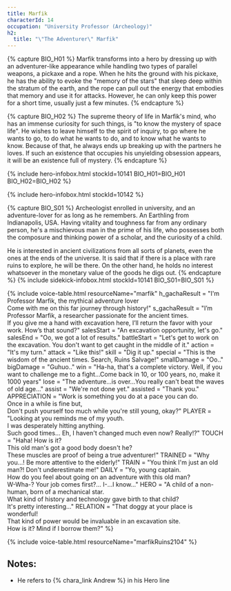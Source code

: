 ```yaml
---
title: Marfik
characterId: 14
occupation: "University Professor (Archeology)"
h2:
  title: "\"The Adventurer\" Marfik"
---
```

{% capture BIO_H01 %}
Marfik transforms into a hero by dressing up with an adventurer-like appearance while handling two types of parallel weapons, a pickaxe and a rope. When he hits the ground with his pickaxe, he has the ability to evoke the "memory of the stars" that sleep deep within the stratum of the earth, and the rope can pull out the energy that embodies that memory and use it for attacks. However, he can only keep this power for a short time, usually just a few minutes.
{% endcapture %}

{% capture BIO_H02 %}
The supreme theory of life in Marfik's mind, who has an immense curiosity for such things, is "to know the mystery of space life". He wishes to leave himself to the spirit of inquiry, to go where he wants to go, to do what he wants to do, and to know what he wants to know. Because of that, he always ends up breaking up with the partners he loves. If such an existence that occupies his unyielding obsession appears, it will be an existence full of mystery.
{% endcapture %}

{% include hero-infobox.html stockId=10141 BIO_H01=BIO_H01 BIO_H02=BIO_H02 %}

{% include hero-infobox.html stockId=10142 %}

{% capture BIO_S01 %}
Archeologist enrolled in university, and an adventure-lover for as long as he remembers. An Earthling from Indianapolis, USA. Having vitality and toughness far from any ordinary person, he's a mischievous man in the prime of his life, who possesses both the composure and thinking power of a scholar, and the curiosity of a child.

He is interested in ancient civilizations from all sorts of planets, even the ones at the ends of the universe. It is said that if there is a place with rare ruins to explore, he will be there. On the other hand, he holds no interest whatsoever in the monetary value of the goods he digs out.
{% endcapture %}
{% include sidekick-infobox.html stockId=10141 BIO_S01=BIO_S01 %}

{% include voice-table.html resourceName="marfik"
h_gachaResult = "I'm Professor Marfik, the mythical adventure lover<br>Come with me on this far journey through history!"
s_gachaResult = "I’m Professor Marfik, a researcher passionate for the ancient times.<br>If you give me a hand with excavation here, I’ll return the favor with your work. How’s that sound?"
salesStart = "An excavation opportunity, let's go."
salesEnd = "Oo, we got a lot of results."
battleStart = "Let's get to work on the excavation. You don't want to get caught in the middle of it."
action = "It's my turn."
attack = "Like this!"
skill = "Dig it up."
special = "This is the wisdom of the ancient times. Search, Ruins Salvage!"
smallDamage = "Oo.."
bigDamage = "Guhuo.."
win = "Ha-ha, that's a complete victory. Well, if you want to challenge me to a fight...Come back in 10, or 100 years, no, make it 1000 years"
lose = "The adventure...is over...You really can't beat the waves of old age..."
assist = "We're not done yet."
assisted = "Thank you."
APPRECIATION = "Work is something you do at a pace you can do.<br>Once in a while is fine but,<br>Don't push yourself too much while you're still young, okay?"
PLAYER = "Looking at you reminds me of my youth.<br>I was desperately hitting anything.<br>Such good times... Eh, I haven't changed much even now? Really!?"
TOUCH = "Haha! How is it?<br>This old man's got a good body doesn't he?<br>These muscles are proof of being a true adventurer!"
TRAINED = "Why you...! Be more attentive to the elderly!"
TRAIN = "You think I'm just an old man?! Don't underestimate me!"
DAILY = "Yo, young captain.<br>How do you feel about going on an adventure with this old man?<br>W-Wha-? Your job comes first?... I-...I know..."
HERO =  "A child of a non-human, born of a mechanical star.<br>What kind of history and technology gave birth to that child?<br>It's pretty interesting..."
RELATION = "That doggy at your place is wonderful!<br>That kind of power would be invaluable in an excavation site.<br>How is it? Mind if I borrow them?"
%}

{% include voice-table.html resourceName="marfikRuins2104"
%}

## Notes:

- He refers to {% chara_link Andrew %} in his Hero line
